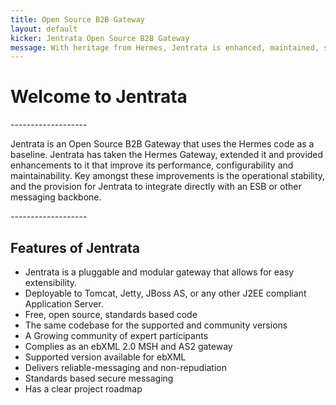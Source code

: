 ```yaml
---
title: Open Source B2B Gateway
layout: default
kicker: Jentrata Open Source B2B Gateway
message: With heritage from Hermes, Jentrata is enhanced, maintained, supported, and has an active community.
---
```

<h1>Welcome to Jentrata</h1>
-------------------
<p>
Jentrata is an Open Source B2B Gateway that uses the Hermes code as a baseline. Jentrata has taken the Hermes Gateway, 
extended it and provided enhancements to it that improve its performance, configurability and maintainability. 
Key amongst these improvements is the operational stability, and the provision for Jentrata to integrate directly with an ESB or other messaging backbone.
</p>
-------------------
<h2>Features of Jentrata</h2>
<ul class="unordered">
<li>Jentrata is a pluggable and modular gateway that allows for easy extensibility.</li>
<li>Deployable to Tomcat, Jetty, JBoss AS, or any other J2EE compliant Application Server.</li>
<li>Free, open source, standards based code</li>
<li>The same codebase for the supported and community versions</li>
<li>A Growing community of expert participants</li>
<li>Complies as an ebXML 2.0 MSH and AS2 gateway</li>
<li>Supported version available for ebXML</li>
<li>Delivers reliable-messaging and non-repudiation</li>
<li>Standards based secure messaging</li>
<li>Has a clear project roadmap</li>
</ul>

